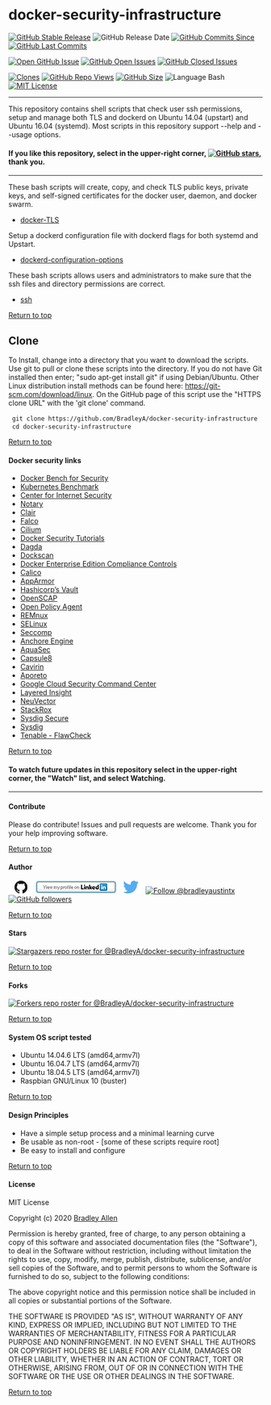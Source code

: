 # docker-security-infrastructure
[![GitHub Stable Release](https://img.shields.io/badge/Release-4.1-blue.svg)](https://github.com/BradleyA/docker-security-infrastructure/releases/tag/4.1)
![GitHub Release Date](https://img.shields.io/github/release-date/BradleyA/docker-security-infrastructure?color=blue)
[![GitHub Commits Since](https://img.shields.io/github/commits-since/BradleyA/docker-security-infrastructure/4.1?color=orange)](https://github.com/BradleyA/docker-security-infrastructure/commits/)
[![GitHub Last Commits](https://img.shields.io/github/last-commit/BradleyA/docker-security-infrastructure.svg)](https://github.com/BradleyA/docker-security-infrastructure/commits/)

[![Open GitHub Issue](https://img.shields.io/badge/Open-Incident-brightgreen.svg)](https://github.com/BradleyA/docker-security-infrastructure/issues/new/choose)
[![GitHub Open Issues](https://img.shields.io/github/issues/BradleyA/docker-security-infrastructure?color=purple)](https://github.com/BradleyA/docker-security-infrastructure/issues?q=is%3Aopen+is%3Aissue)
[![GitHub Closed Issues](https://img.shields.io/github/issues-closed/BradleyA/docker-security-infrastructure?color=purple)](https://github.com/BradleyA/docker-security-infrastructure/issues?q=is%3Aclosed+is%3Aissue)

[<img alt="Clones" src="https://img.shields.io/static/v1?label=Repo Clones&message=460&color=blueviolet">](https://github.com/BradleyA/docker-security-infrastructure/blob/master/images/clone.table.md)
[<img alt="GitHub Repo Views" src="https://img.shields.io/static/v1?label=Repo Views&message=2851&color=blueviolet">](https://github.com/BradleyA/docker-security-infrastructure/blob/master/images/view.table.md)
[![GitHub Size](https://img.shields.io/github/repo-size/BradleyA/docker-security-infrastructure.svg)](https://github.com/BradleyA/docker-security-infrastructure/)
![Language Bash](https://img.shields.io/badge/%20Language-bash-blue.svg)
[![MIT License](http://img.shields.io/badge/License-MIT-blue.png)](LICENSE)

----

This repository contains shell scripts that check user ssh permissions, setup and manage both TLS and dockerd on Ubuntu 14.04 (upstart) and Ubuntu 16.04 (systemd).  Most scripts in this repository support --help and --usage options.
  
#### If you like this repository, select in the upper-right corner, [![GitHub stars](https://img.shields.io/github/stars/BradleyA/docker-security-infrastructure.svg?style=social&label=Star&maxAge=2592000)](https://GitHub.com/BradleyA/docker-security-infrastructure/stargazers/), thank you.

----

These bash scripts will create, copy, and check TLS public keys, private keys, and self-signed certificates for the docker user, daemon, and docker swarm. 
 * [docker-TLS](https://github.com/BradleyA/docker-security-infrastructure/tree/master/docker-TLS)
 
Setup a dockerd configuration file with dockerd flags for both systemd and Upstart.
 
 * [dockerd-configuration-options](https://github.com/BradleyA/docker-security-infrastructure/tree/master/dockerd-configuration-options)

These bash scripts allows users and administrators to make sure that the ssh files and directory permissions are correct.

 * [ssh](https://github.com/BradleyA/docker-security-infrastructure/tree/master/ssh)
 
[Return to top](https://github.com/BradleyA/docker-security-infrastructure/blob/master/README.md#docker-security-infrastructure)

## Clone

To Install, change into a directory that you want to download the scripts. Use git to pull or clone these scripts into the directory. If you do not have Git installed then enter; "sudo apt-get install git" if using Debian/Ubuntu. Other Linux distribution install methods can be found here: https://git-scm.com/download/linux. On the GitHub page of this script use the "HTTPS clone URL" with the 'git clone' command.

     git clone https://github.com/BradleyA/docker-security-infrastructure
     cd docker-security-infrastructure

[Return to top](https://github.com/BradleyA/docker-security-infrastructure/blob/master/README.md#docker-security-infrastructure)

#### Docker security links
 * [Docker Bench for Security](https://github.com/docker/docker-bench-security)
 * [Kubernetes Benchmark](https://github.com/aquasecurity/kube-bench)
 * [Center for Internet Security](https://www.cisecurity.org/)
 * [Notary](https://github.com/theupdateframework/notary)
 * [Clair](https://github.com/coreos/clair)
 * [Falco](https://sysdig.com/opensource/falco/)
 * [Cilium](https://github.com/cilium/cilium)
 * [Docker Security Tutorials](https://github.com/docker/labs/blob/master/security/README.md)
 * [Dagda](https://github.com/eliasgranderubio/dagda)
 * [Dockscan](https://github.com/kost/dockscan)
 * [Docker Enterprise Edition Compliance Controls](https://github.com/docker/compliance)
 * [Calico](https://www.projectcalico.org/)
 * [AppArmor](https://gitlab.com/apparmor/apparmor/wikis/home/)
 * [Hashicorp’s Vault](https://www.vaultproject.io/)
 * [OpenSCAP](https://www.open-scap.org/)
 * [Open Policy Agent](https://www.openpolicyagent.org/)
 * [REMnux](https://remnux.org/)
 * [SELinux](https://selinuxproject.org/page/Main_Page)
 * [Seccomp](https://www.kernel.org/doc/Documentation/prctl/seccomp_filter.txt)
 * [Anchore Engine](https://github.com/anchore/anchore-engine)
 * [AquaSec](https://www.aquasec.com/)
 * [Capsule8](https://capsule8.com/)
 * [Cavirin](https://cavirin.com/)
 * [Aporeto](https://www.aporeto.com/)
 * [Google Cloud Security Command Center](https://cloud.google.com/security-command-center/)
 * [Layered Insight](https://layeredinsight.com/)
 * [NeuVector](https://neuvector.com/)
 * [StackRox](https://www.stackrox.com/)
 * [Sysdig Secure](https://sysdig.com/products/secure/)
 * [Sysdig](https://sysdig.com/)
 * [Tenable - FlawCheck](https://www.tenable.com/products/tenable-io/container-security)

[Return to top](https://github.com/BradleyA/docker-security-infrastructure/blob/master/README.md#docker-security-infrastructure)

#### To watch future updates in this repository select in the upper-right corner, the "Watch" list, and select Watching.

----

#### Contribute
Please do contribute!  Issues and pull requests are welcome.  Thank you for your help improving software.

[Return to top](https://github.com/BradleyA/docker-security-infrastructure/blob/master/README.md#docker-security-infrastructure)

#### Author
[<img id="github" src="images/github.png" width="50" a="https://github.com/BradleyA/">](https://github.com/BradleyA/)    [<img src="images/linkedin.png" style="max-width:100%;" >](https://www.linkedin.com/in/bradleyhallen) [<img id="twitter" src="images/twitter.png" width="50" a="twitter.com/bradleyaustintx/">](https://twitter.com/bradleyaustintx/)       <a href="https://twitter.com/intent/follow?screen_name=bradleyaustintx"> <img src="https://img.shields.io/twitter/follow/bradleyaustintx.svg?label=Follow%20@bradleyaustintx" alt="Follow @bradleyaustintx" />    </a>         [![GitHub followers](https://img.shields.io/github/followers/BradleyA.svg?style=social&label=Follow&maxAge=2592000)](https://github.com/BradleyA?tab=followers)

[Return to top](https://github.com/BradleyA/docker-security-infrastructure/blob/master/README.md#docker-security-infrastructure)

#### Stars
[![Stargazers repo roster for @BradleyA/docker-security-infrastructure](https://reporoster.com/stars/BradleyA/docker-security-infrastructure)](https://github.com/BradleyA/docker-security-infrastructure/stargazers)

[Return to top](https://github.com/BradleyA/docker-security-infrastructure/blob/master/README.md#docker-security-infrastructure)

#### Forks
[![Forkers repo roster for @BradleyA/docker-security-infrastructure](https://reporoster.com/forks/BradleyA/docker-security-infrastructure)](https://github.com/BradleyA/docker-security-infrastructure/network/members)

[Return to top](https://github.com/BradleyA/docker-security-infrastructure/blob/master/README.md#docker-security-infrastructure)

#### System OS script tested
 * Ubuntu 14.04.6 LTS (amd64,armv7l)
 * Ubuntu 16.04.7 LTS (amd64,armv7l)
 * Ubuntu 18.04.5 LTS (amd64,armv7l)
 * Raspbian GNU/Linux 10 (buster)

[Return to top](https://github.com/BradleyA/docker-security-infrastructure/blob/master/README.md#docker-security-infrastructure)

#### Design Principles
 * Have a simple setup process and a minimal learning curve
 * Be usable as non-root - [some of these scripts require root]
 * Be easy to install and configure
 
[Return to top](https://github.com/BradleyA/docker-security-infrastructure/blob/master/README.md#docker-security-infrastructure)

#### License
MIT License

Copyright (c) 2020  [Bradley Allen](https://www.linkedin.com/in/bradleyhallen)

Permission is hereby granted, free of charge, to any person obtaining a copy of this software and associated documentation files (the "Software"), to deal in the Software without restriction, including without limitation the rights to use, copy, modify, merge, publish, distribute, sublicense, and/or sell copies of the Software, and to permit persons to whom the Software is furnished to do so, subject to the following conditions:

The above copyright notice and this permission notice shall be included in all copies or substantial portions of the Software.

THE SOFTWARE IS PROVIDED "AS IS", WITHOUT WARRANTY OF ANY KIND, EXPRESS OR IMPLIED, INCLUDING BUT NOT LIMITED TO THE WARRANTIES OF MERCHANTABILITY, FITNESS FOR A PARTICULAR PURPOSE AND NONINFRINGEMENT. IN NO EVENT SHALL THE AUTHORS OR COPYRIGHT HOLDERS BE LIABLE FOR ANY CLAIM, DAMAGES OR OTHER LIABILITY, WHETHER IN AN ACTION OF CONTRACT, TORT OR OTHERWISE, ARISING FROM, OUT OF OR IN CONNECTION WITH THE SOFTWARE OR THE USE OR OTHER DEALINGS IN THE SOFTWARE.

[Return to top](https://github.com/BradleyA/docker-security-infrastructure/blob/master/README.md#docker-security-infrastructure)
